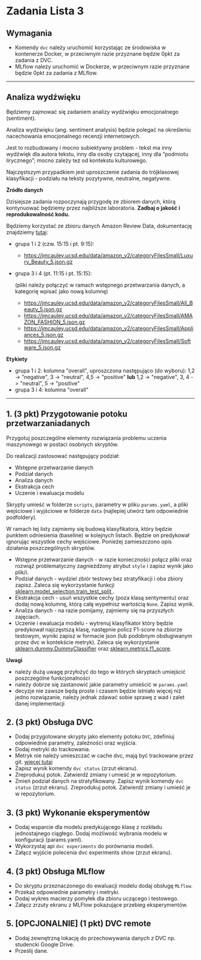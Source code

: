 # Zadania Lista 3


## Wymagania

- Komendy `dvc` należy uruchomić korzystając ze środowiska w kontenerze Docker, w przeciwnym razie przyznane będzie 0pkt za zadania z DVC. 
- MLflow należy uruchomić w Dockerze, w przeciwnym razie przyznane będzie 0pkt za zadania z MLflow.

---

## Analiza wydźwięku

Będziemy zajmować się zadaniem analizy wydźwięku emocjonalnego (sentiment).

Analiza wydźwięku (ang. sentiment analysis) będzie polegać na określeniu nacechowania emocjonalnego recenzji internetowych.

Jest to rozbudowany i mocno subiektywny problem - tekst ma inny wydźwięk dla autora tekstu, inny dla osoby czytającej, inny dla “podmiotu lirycznego”; mocno zależy też od kontekstu kulturowego.

Najczęstszym przypadkiem jest uproszczenie zadania do trójklasowej klasyfikacji - podziału na teksty pozytywne, neutralne, negatywne.

**Żródło danych**

Dzisiejsze zadania rozpoczynają przygodę ze zbiorem danych, którą kontynuować będziemy przez najbliższe laboratoria. **Zadbaj o jakość i reprodukowalność kodu.** 

Będziemy korzystać ze zbioru danych Amazon Review Data, dokumentację znajdziemy [tutaj](https://nijianmo.github.io/amazon/index.html):
* grupa 1 i 2 (czw. 15:15 i pt. 9:15):
    - https://jmcauley.ucsd.edu/data/amazon_v2/categoryFilesSmall/Luxury_Beauty_5.json.gz
* grupa 3 i 4 (pt. 11:15 i pt. 15:15):

    (pliki należy połączyć w ramach wstępnego przetwarzania danych, a kategorię wpisać jako nową kolumnę)
    - https://jmcauley.ucsd.edu/data/amazon_v2/categoryFilesSmall/All_Beauty_5.json.gz
    - https://jmcauley.ucsd.edu/data/amazon_v2/categoryFilesSmall/AMAZON_FASHION_5.json.gz
    - https://jmcauley.ucsd.edu/data/amazon_v2/categoryFilesSmall/Appliances_5.json.gz
    - https://jmcauley.ucsd.edu/data/amazon_v2/categoryFilesSmall/Software_5.json.gz

**Etykiety**
* grupa 1 i 2: kolumna "overall", uproszczona następująco (do wyboru): 1,2 -> "negative", 3 -> "neutral", 4,5 -> "positive" **lub** 1,2 -> "negative", 3, 4 -> "neutral", 5 -> "positive"
* grupa 3 i 4: kolumna "overall"

---

## 1. (3 pkt) Przygotowanie potoku przetwarzaniadanych

Przygotuj poszczególne elementy rozwiązania problemu uczenia maszynowego w postaci osobnych skryptów.

Do realizacji zastosować następujący podział:
- Wstępne przetwarzanie danych
- Podział danych
- Analiza danych
- Ekstrakcja cech
- Uczenie i ewaluacja modelu

Skrypty umieść w folderze `scripts`, parametry w pliku `params.yaml`, a pliki wejściowe i wyjściowe w folderze `data` (najlepiej utwórz tam odpowiednie podfoldery).

W ramach tej listy zajmiemy się budową klasyfikatora, który będzie punktem odniesienia (baseline) w kolejnych listach. Będzie on predykował ignorując wszystkie cechy wejściowe. Ponieżej zamieszczono opis działania poszczególnych skryptów.

- Wstępne przetwarzanie danych - w razie konieczności połącz pliki oraz rozwiąż problematyczny zagnieżdżony atrybut `style` i zapisz wynik jako plik/i.
- Podział danych - wydziel zbiór testowy bez stratyfikacji i oba zbiory zapisz. Zaleca się wykorzystanie funkcji [sklearn.model_selection.train_test_split
](https://scikit-learn.org/stable/modules/generated/sklearn.model_selection.train_test_split.html).
- Ekstrakcja cech - usuń wszystkie cechy (poza klasą sentymentu) oraz dodaj nową kolumnę, którą całą wypełnisz wartością `None`. Zapisz wynik.
- Analiza danych - na razie pomijamy, zajmiemy się na przyszłych zajęciach.
- Uczenie i ewaluacja modelu - wytrenuj klasyfikator który będzie predykował najczęstszą klasę, następnie policz F1-score na zbiorze testowym, wyniki zapisz w formacie json (lub podobnym obsługiwanym przez dvc w kontekście metryk). Zaleca się wykorzystanie [sklearn.dummy.DummyClassifier](https://scikit-learn.org/stable/modules/generated/sklearn.dummy.DummyClassifier.html) oraz [sklearn.metrics.f1_score](https://scikit-learn.org/stable/modules/generated/sklearn.metrics.f1_score.html).


**Uwagi**
* należy dużą uwagę przyłożyć do tego w których skryptach umiejścić poszczególne funkcjonalności
* należy dobrze się zastanowić jakie parametry umieścić w `params.yaml`
* decyzje nie zawsze będą proste i czasem będzie istniało więcej niż jedno rozwiązanie, należy jednak zdawać sobie sprawę z wad i zalet danej implementacji 


## 2. (3 pkt)  Obsługa DVC

* Dodaj przygotowane skrypty jako elementy potoku `DVC`, zdefiniuj odpowiednie parametry, zależności oraz wyjścia.
* Dodaj metryki do trackowania.
* Metryk nie należy umieszczać w cache dvc, mają być trackowane przez git. [więcej tutaj](https://dvc.org/doc/user-guide/project-structure/dvcyaml-files#metrics-and-plots-outputs) 
* Zapisz wynik komendy `dvc status` (zrzut ekranu).
* Zreprodukuj potok. Zatwierdź zmiany i umieść je w repozytorium. 
* Zmień podział danych na stratyfikowany. Zapisz wynik komendy `dvc status` (zrzut ekranu). Zreprodukuj potok. Zatwierdź zmiany i umieść je w repozytorium. 

## 3. (3 pkt) Wykonanie eksperymentów

* Dodaj wsparcie dla modelu predykującego klasę z rozkładu jednostajnego ciągłego. Dodaj możliwość wybrania modelu w konfiguracji (params.yaml). 
* Wykorzystaj api `dvc experiments` do porównania modeli. 
* Załącz wyjście polecenia dvc experiments show (zrzut ekranu).


## 4. (3 pkt) Obsługa MLflow

* Do skryptu przeznaczonego do ewaluacji modelu dodaj obsługę `MLflow`. 
* Przekaż odpowiednie parametry i metryki. 
* Dodaj wykres macierzy pomyłek dla zbioru uczącego i testowego.
* Załącz zrzuty ekranu z MLFlow pokazujące przebieg eksperymentów.

## 5. [OPCJONALNIE] (1 pkt) DVC remote

* Dodaj zewnętrzną lokację do przechowywania danych z DVC np. studencki Google Drive.
* Prześlij dane.
